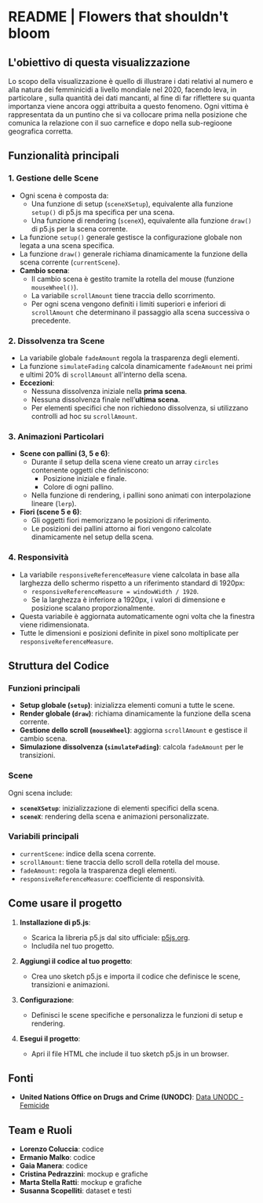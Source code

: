 # README | Flowers that shouldn't bloom

## L'obiettivo di questa visualizzazione
Lo scopo della visualizzazione è quello di illustrare i dati relativi al numero e alla natura dei femminicidi a livello mondiale nel 2020, facendo leva, in particolare , sulla quantità dei dati mancanti, al fine di far riflettere su quanta importanza viene ancora oggi attribuita a questo fenomeno. Ogni vittima è rappresentata da un puntino che si va collocare prima nella posizione che comunica la relazione con il suo carnefice e dopo nella sub-regioone geografica corretta.

## Funzionalità principali

### 1. **Gestione delle Scene**
- Ogni scena è composta da:
  - Una funzione di setup (`sceneXSetup`), equivalente alla funzione `setup()` di p5.js ma specifica per una scena.
  - Una funzione di rendering (`sceneX`), equivalente alla funzione `draw()` di p5.js per la scena corrente.
- La funzione `setup()` generale gestisce la configurazione globale non legata a una scena specifica.
- La funzione `draw()` generale richiama dinamicamente la funzione della scena corrente (`currentScene`).
- **Cambio scena**:
  - Il cambio scena è gestito tramite la rotella del mouse (funzione `mouseWheel()`).
  - La variabile `scrollAmount` tiene traccia dello scorrimento.
  - Per ogni scena vengono definiti i limiti superiori e inferiori di `scrollAmount` che determinano il passaggio alla scena successiva o precedente.

### 2. **Dissolvenza tra Scene**
- La variabile globale `fadeAmount` regola la trasparenza degli elementi.
- La funzione `simulateFading` calcola dinamicamente `fadeAmount` nei primi e ultimi 20% di `scrollAmount` all'interno della scena.
- **Eccezioni**:
  - Nessuna dissolvenza iniziale nella **prima scena**.
  - Nessuna dissolvenza finale nell’**ultima scena**.
  - Per elementi specifici che non richiedono dissolvenza, si utilizzano controlli ad hoc su `scrollAmount`.

### 3. **Animazioni Particolari**
- **Scene con pallini (3, 5 e 6)**:
  - Durante il setup della scena viene creato un array `circles` contenente oggetti che definiscono:
    - Posizione iniziale e finale.
    - Colore di ogni pallino.
  - Nella funzione di rendering, i pallini sono animati con interpolazione lineare (`lerp`).
- **Fiori (scene 5 e 6)**:
  - Gli oggetti fiori memorizzano le posizioni di riferimento.
  - Le posizioni dei pallini attorno ai fiori vengono calcolate dinamicamente nel setup della scena.

### 4. **Responsività**
- La variabile `responsiveReferenceMeasure` viene calcolata in base alla larghezza dello schermo rispetto a un riferimento standard di 1920px:
  - `responsiveReferenceMeasure = windowWidth / 1920`.
  - Se la larghezza è inferiore a 1920px, i valori di dimensione e posizione scalano proporzionalmente.
- Questa variabile è aggiornata automaticamente ogni volta che la finestra viene ridimensionata.
- Tutte le dimensioni e posizioni definite in pixel sono moltiplicate per `responsiveReferenceMeasure`.

## Struttura del Codice

### Funzioni principali
- **Setup globale (`setup`)**: inizializza elementi comuni a tutte le scene.
- **Render globale (`draw`)**: richiama dinamicamente la funzione della scena corrente.
- **Gestione dello scroll (`mouseWheel`)**: aggiorna `scrollAmount` e gestisce il cambio scena.
- **Simulazione dissolvenza (`simulateFading`)**: calcola `fadeAmount` per le transizioni.

### Scene
Ogni scena include:
- **`sceneXSetup`**: inizializzazione di elementi specifici della scena.
- **`sceneX`**: rendering della scena e animazioni personalizzate.

### Variabili principali
- `currentScene`: indice della scena corrente.
- `scrollAmount`: tiene traccia dello scroll della rotella del mouse.
- `fadeAmount`: regola la trasparenza degli elementi.
- `responsiveReferenceMeasure`: coefficiente di responsività.

## Come usare il progetto

1. **Installazione di p5.js**:
   - Scarica la libreria p5.js dal sito ufficiale: [p5js.org](https://p5js.org/).
   - Includila nel tuo progetto.

2. **Aggiungi il codice al tuo progetto**:
   - Crea uno sketch p5.js e importa il codice che definisce le scene, transizioni e animazioni.

3. **Configurazione**:
   - Definisci le scene specifiche e personalizza le funzioni di setup e rendering.

4. **Esegui il progetto**:
   - Apri il file HTML che include il tuo sketch p5.js in un browser.

## Fonti

- **United Nations Office on Drugs and Crime (UNODC)**: [Data UNODC - Femicide](https://dataunodc.un.org/dp-femicide)

## Team e Ruoli

- **Lorenzo Coluccia**: codice  
- **Ermanio Malko**: codice  
- **Gaia Manera**: codice  
- **Cristina Pedrazzini**: mockup e grafiche  
- **Marta Stella Ratti**: mockup e grafiche  
- **Susanna Scopelliti**: dataset e testi  
